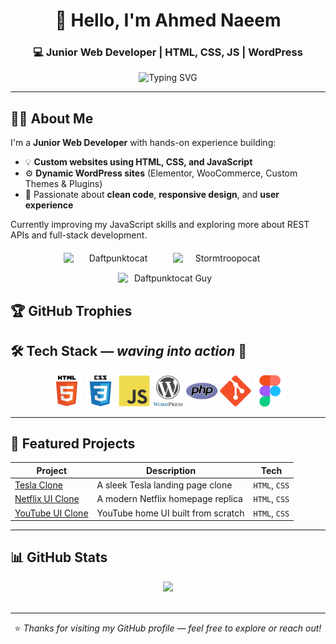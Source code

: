 <h1 align="center">👋 Hello, I'm Ahmed Naeem</h1>
<h3 align="center">💻 Junior Web Developer | HTML, CSS, JS | WordPress </h3>


<p align="center">
  <img src="https://readme-typing-svg.demolab.com?font=Fira+Code&duration=3500&pause=1000&color=61F1E1&center=true&vCenter=true&width=800&lines=Creating+Modern+Websites+with+HTML+CSS+JS;WordPress+Developer+%7C+Custom+Themes+%26+Plugins;Open+to+Freelance+and+Collaboration+Projects" alt="Typing SVG" />
</p>

---

## 👨‍💻 About Me

I'm a **Junior Web Developer** with hands-on experience building:

- 💡 **Custom websites using HTML, CSS, and JavaScript**
- ⚙️ **Dynamic WordPress sites** (Elementor, WooCommerce, Custom Themes & Plugins)
- 🎯 Passionate about **clean code**, **responsive design**, and **user experience**

Currently improving my JavaScript skills and exploring more about REST APIs and full-stack development.

<div align="center" style="margin: 20px 0; display: flex; justify-content: center; gap: 15px; flex-wrap: wrap;">
  <img src="https://octodex.github.com/images/daftpunktocat-thomas.gif" alt="Daftpunktocat" width="160">
  <img src="https://octodex.github.com/images/stormtroopocat.png" alt="Stormtroopocat" width="160">
  <img src="https://octodex.github.com/images/daftpunktocat-guy.gif" alt="Daftpunktocat Guy" width="160">
</div>

## 🏆 GitHub Trophies


## 🛠️ Tech Stack — <em>waving into action</em> 🌊

<p align="center">
  <img src="https://raw.githubusercontent.com/devicons/devicon/master/icons/html5/html5-original-wordmark.svg" alt="html5" width="50" height="50"/>
  <img src="https://raw.githubusercontent.com/devicons/devicon/master/icons/css3/css3-original-wordmark.svg" alt="css3" width="50" height="50"/>
  <img src="https://raw.githubusercontent.com/devicons/devicon/master/icons/javascript/javascript-original.svg" alt="javascript" width="50" height="50"/>
  <img src="https://raw.githubusercontent.com/devicons/devicon/master/icons/wordpress/wordpress-original.svg" alt="wordpress" width="50" height="50"/>
  <img src="https://raw.githubusercontent.com/devicons/devicon/master/icons/php/php-original.svg" alt="php" width="50" height="50"/>
  <img src="https://raw.githubusercontent.com/devicons/devicon/master/icons/git/git-original.svg" alt="git" width="50" height="50"/>
  <img src="https://raw.githubusercontent.com/devicons/devicon/master/icons/figma/figma-original.svg" alt="figma" width="50" height="50"/>
</p>

---

## 🚀 Featured Projects

<div align="center">

| Project | Description | Tech |
|---------|-------------|------|
| [Tesla Clone](https://tesla-by-ahmed.vercel.app/) | A sleek Tesla landing page clone | `HTML`, `CSS` |
| [Netflix UI Clone](https://netflix-by-ahmed.vercel.app/) | A modern Netflix homepage replica | `HTML`, `CSS` |
| [YouTube UI Clone](https://youtube-by-ahmed.vercel.app/) | YouTube home UI built from scratch | `HTML`, `CSS` |

</div>

---

## 📊 GitHub Stats

<div align="center">
  <img src="https://github-readme-stats.vercel.app/api?username=DevAhmedNaeem&show_icons=true&theme=tokyonight" width="80%" />
  <br><br>
  
---

⭐️ *Thanks for visiting my GitHub profile — feel free to explore or reach out!*
